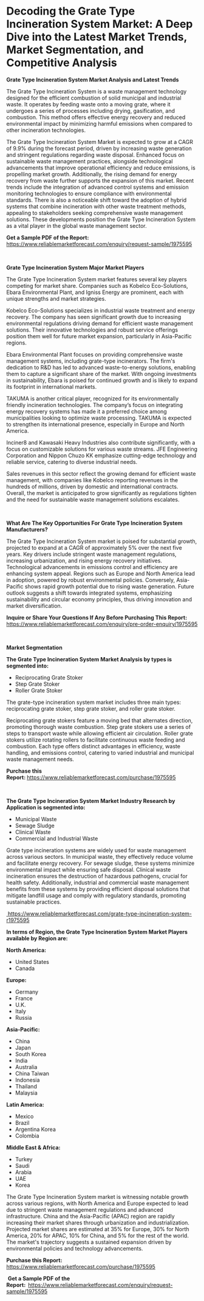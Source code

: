 <p><h1>Decoding the Grate Type Incineration System Market: A Deep Dive into the Latest Market Trends, Market Segmentation, and Competitive Analysis</h1></p><p><strong>Grate Type Incineration System Market Analysis and Latest Trends</strong></p>
<p><p>The Grate Type Incineration System is a waste management technology designed for the efficient combustion of solid municipal and industrial waste. It operates by feeding waste onto a moving grate, where it undergoes a series of processes including drying, gasification, and combustion. This method offers effective energy recovery and reduced environmental impact by minimizing harmful emissions when compared to other incineration technologies.</p><p>The Grate Type Incineration System Market is expected to grow at a CAGR of 9.9% during the forecast period, driven by increasing waste generation and stringent regulations regarding waste disposal. Enhanced focus on sustainable waste management practices, alongside technological advancements that improve operational efficiency and reduce emissions, is propelling market growth. Additionally, the rising demand for energy recovery from waste further supports the expansion of this market. Recent trends include the integration of advanced control systems and emission monitoring technologies to ensure compliance with environmental standards. There is also a noticeable shift toward the adoption of hybrid systems that combine incineration with other waste treatment methods, appealing to stakeholders seeking comprehensive waste management solutions. These developments position the Grate Type Incineration System as a vital player in the global waste management sector.</p></p>
<p><strong>Get a Sample PDF of the Report:&nbsp;</strong> <a href="https://www.reliablemarketforecast.com/enquiry/request-sample/1975595?utm_campaign=1832&utm_medium=2&utm_source=Github&utm_content=ia&utm_term=12042025&utm_id=grate-type-incineration-system">https://www.reliablemarketforecast.com/enquiry/request-sample/1975595</a></p>
<p>&nbsp;</p>
<p><strong>Grate Type Incineration System Major Market Players</strong></p>
<p><p>The Grate Type Incineration System market features several key players competing for market share. Companies such as Kobelco Eco-Solutions, Ebara Environmental Plant, and Igniss Energy are prominent, each with unique strengths and market strategies.</p><p>Kobelco Eco-Solutions specializes in industrial waste treatment and energy recovery. The company has seen significant growth due to increasing environmental regulations driving demand for efficient waste management solutions. Their innovative technologies and robust service offerings position them well for future market expansion, particularly in Asia-Pacific regions.</p><p>Ebara Environmental Plant focuses on providing comprehensive waste management systems, including grate-type incinerators. The firm's dedication to R&D has led to advanced waste-to-energy solutions, enabling them to capture a significant share of the market. With ongoing investments in sustainability, Ebara is poised for continued growth and is likely to expand its footprint in international markets.</p><p>TAKUMA is another critical player, recognized for its environmentally friendly incineration technologies. The company’s focus on integrating energy recovery systems has made it a preferred choice among municipalities looking to optimize waste processing. TAKUMA is expected to strengthen its international presence, especially in Europe and North America.</p><p>Inciner8 and Kawasaki Heavy Industries also contribute significantly, with a focus on customizable solutions for various waste streams. JFE Engineering Corporation and Nippon Chuzo KK emphasize cutting-edge technology and reliable service, catering to diverse industrial needs.</p><p>Sales revenues in this sector reflect the growing demand for efficient waste management, with companies like Kobelco reporting revenues in the hundreds of millions, driven by domestic and international contracts. Overall, the market is anticipated to grow significantly as regulations tighten and the need for sustainable waste management solutions escalates.</p></p>
<p>&nbsp;</p>
<p><strong>What Are The Key Opportunities For Grate Type Incineration System Manufacturers?</strong></p>
<p><p>The Grate Type Incineration System market is poised for substantial growth, projected to expand at a CAGR of approximately 5% over the next five years. Key drivers include stringent waste management regulations, increasing urbanization, and rising energy recovery initiatives. Technological advancements in emissions control and efficiency are enhancing system appeal. Regions such as Europe and North America lead in adoption, powered by robust environmental policies. Conversely, Asia-Pacific shows rapid growth potential due to rising waste generation. Future outlook suggests a shift towards integrated systems, emphasizing sustainability and circular economy principles, thus driving innovation and market diversification.</p></p>
<p><strong>Inquire or Share Your Questions If Any Before Purchasing This Report:</strong> <a href="https://www.reliablemarketforecast.com/enquiry/pre-order-enquiry/1975595?utm_campaign=1832&utm_medium=2&utm_source=Github&utm_content=ia&utm_term=12042025&utm_id=grate-type-incineration-system">https://www.reliablemarketforecast.com/enquiry/pre-order-enquiry/1975595</a></p>
<p>&nbsp;</p>
<p><strong>Market Segmentation</strong></p>
<p><strong>The Grate Type Incineration System Market Analysis by types is segmented into:</strong></p>
<p><ul><li>Reciprocating Grate Stoker</li><li>Step Grate Stoker</li><li>Roller Grate Stoker</li></ul></p>
<p><p>The grate-type incineration system market includes three main types: reciprocating grate stoker, step grate stoker, and roller grate stoker. </p><p>Reciprocating grate stokers feature a moving bed that alternates direction, promoting thorough waste combustion. Step grate stokers use a series of steps to transport waste while allowing efficient air circulation. Roller grate stokers utilize rotating rollers to facilitate continuous waste feeding and combustion. Each type offers distinct advantages in efficiency, waste handling, and emissions control, catering to varied industrial and municipal waste management needs.</p></p>
<p><strong>Purchase this Report:&nbsp;</strong><a href="https://www.reliablemarketforecast.com/purchase/1975595?utm_campaign=1832&utm_medium=2&utm_source=Github&utm_content=ia&utm_term=12042025&utm_id=grate-type-incineration-system">https://www.reliablemarketforecast.com/purchase/1975595</a></p>
<p>&nbsp;</p>
<p><strong>The Grate Type Incineration System Market Industry Research by Application is segmented into:</strong></p>
<p><ul><li>Municipal Waste</li><li>Sewage Sludge</li><li>Clinical Waste</li><li>Commercial and Industrial Waste</li></ul></p>
<p><p>Grate type incineration systems are widely used for waste management across various sectors. In municipal waste, they effectively reduce volume and facilitate energy recovery. For sewage sludge, these systems minimize environmental impact while ensuring safe disposal. Clinical waste incineration ensures the destruction of hazardous pathogens, crucial for health safety. Additionally, industrial and commercial waste management benefits from these systems by providing efficient disposal solutions that mitigate landfill usage and comply with regulatory standards, promoting sustainable practices.</p></p>
<p><a href="https://www.reliablemarketforecast.com/grate-type-incineration-system-r1975595?utm_campaign=1832&utm_medium=2&utm_source=Github&utm_content=ia&utm_term=12042025&utm_id=grate-type-incineration-system">&nbsp;https://www.reliablemarketforecast.com/grate-type-incineration-system-r1975595</a></p>
<p><strong>In terms of Region, the Grate Type Incineration System Market Players available by Region are:</strong></p>
<p>
    <p> <strong> North America: </strong>
        <ul>
            <li>United States</li>
            <li>Canada</li>
        </ul>
        </p> 
    <p> <strong> Europe: </strong>
        <ul>
            <li>Germany</li>
            <li>France</li>
            <li>U.K.</li>
            <li>Italy</li>
            <li>Russia</li>
        </ul>
        </p> 
    <p> <strong> Asia-Pacific: </strong>
        <ul>
            <li>China</li>
            <li>Japan</li>
            <li>South Korea</li>
            <li>India</li>
            <li>Australia</li>
            <li>China Taiwan</li>
            <li>Indonesia</li>
            <li>Thailand</li>
            <li>Malaysia</li>
        </ul>
        </p> 
    <p> <strong> Latin America: </strong>
        <ul>
            <li>Mexico</li>
            <li>Brazil</li>
            <li>Argentina Korea</li>
            <li>Colombia</li>
        </ul>
        </p> 
    <p> <strong> Middle East & Africa: </strong>
        <ul>
            <li>Turkey</li>
            <li>Saudi</li>
            <li>Arabia</li>
            <li>UAE</li>
            <li>Korea</li>
        </ul>
    </p>
    </p>
<p><p>The Grate Type Incineration System market is witnessing notable growth across various regions, with North America and Europe expected to lead due to stringent waste management regulations and advanced infrastructure. China and the Asia-Pacific (APAC) region are rapidly increasing their market shares through urbanization and industrialization. Projected market shares are estimated at 35% for Europe, 30% for North America, 20% for APAC, 10% for China, and 5% for the rest of the world. The market's trajectory suggests a sustained expansion driven by environmental policies and technology advancements.</p></p>
<p><strong>Purchase this Report: </strong><a href="https://www.reliablemarketforecast.com/purchase/1975595?utm_campaign=1832&utm_medium=2&utm_source=Github&utm_content=ia&utm_term=12042025&utm_id=grate-type-incineration-system">https://www.reliablemarketforecast.com/purchase/1975595</a></p>
<p>&nbsp;<strong>Get a Sample PDF of the Report:&nbsp;&nbsp;</strong><a href="https://www.reliablemarketforecast.com/enquiry/request-sample/1975595?utm_campaign=1832&utm_medium=2&utm_source=Github&utm_content=ia&utm_term=12042025&utm_id=grate-type-incineration-system">https://www.reliablemarketforecast.com/enquiry/request-sample/1975595</a></p>
<p><strong></strong></p>
<p><p></p><p></p><p></p></p>